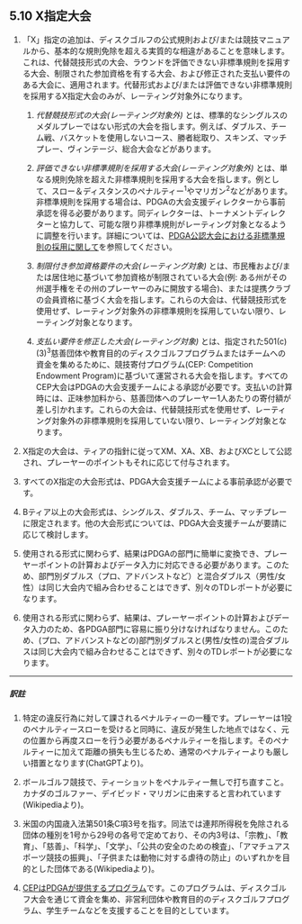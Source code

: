 ## 5.10 X指定大会

1. 「X」指定の追加は、ディスクゴルフの公式規則および/または競技マニュアルから、基本的な規則免除を超える実質的な相違があることを意味します。これは、代替競技形式の大会、ラウンドを評価できない非標準規則を採用する大会、制限された参加資格を有する大会、および修正された支払い要件のある大会に、適用されます。代替形式および/または評価できない非標準規則を採用するX指定大会のみが、レーティング対象外になります。

    1. *代替競技形式の大会(レーティング対象外)* とは、標準的なシングルスのメダルプレーではない形式の大会を指します。例えば、ダブルス、チーム戦、バスケットを使用しないコース、勝者総取り、スキンズ、マッチプレー、ヴィンテージ、総合大会などがあります。

    1. *評価できない非標準規則を採用する大会(レーティング対象外)* とは、単なる規則免除を超えた非標準規則を採用する大会を指します。例として、スロー＆ディスタンスのペナルティー<sup>1</sup>やマリガン<sup>2</sup>などがあります。非標準規則を採用する場合は、PDGAの大会支援ディレクターから事前承認を得る必要があります。同ディレクターは、トーナメントディレクターと協力して、可能な限り非標準規則がレーティング対象となるように調整を行います。詳細については、[PDGA公認大会における非標準規則の採用に関して](dgj/nonstandards)を参照してください。

    1. *制限付き参加資格要件の大会(レーティング対象)* とは、市民権および/または居住地に基づいて参加資格が制限されている大会(例: ある州がその州選手権をその州のプレーヤーのみに開放する場合)、または提携クラブの会員資格に基づく大会を指します。これらの大会は、代替競技形式を使用せず、レーティング対象外の非標準規則を採用していない限り、レーティング対象となります。

    1. *支払い要件を修正した大会(レーティング対象)* とは、指定された501(c)(3)<sup>3</sup>慈善団体や教育目的のディスクゴルフプログラムまたはチームへの資金を集めるために、競技寄付プログラム(CEP: Competition Endowment Program)に基づいて運営される大会を指します。すべてのCEP大会はPDGAの大会支援チームによる承認が必要です。支払いの計算時には、正味参加料から、慈善団体へのプレーヤー1人あたりの寄付額が差し引かれます。これらの大会は、代替競技形式を使用せず、レーティング対象外の非標準規則を採用していない限り、レーティング対象となります。

1. X指定の大会は、ティアの指針に従ってXM、XA、XB、およびXCとして公認され、プレーヤーのポイントもそれに応じて付与されます。

1. すべてのX指定の大会形式は、PDGA大会支援チームによる事前承認が必要です。

1. Bティア以上の大会形式は、シングルス、ダブルス、チーム、マッチプレーに限定されます。他の大会形式については、PDGA大会支援チームが要請に応じて検討します。

1. 使用される形式に関わらず、結果はPDGAの部門に簡単に変換でき、プレーヤーポイントの計算およびデータ入力に対応できる必要があります。このため、部門別ダブルス（プロ、アドバンストなど）と混合ダブルス（男性/女性）は同じ大会内で組み合わせることはできず、別々のTDレポートが必要になります。

1. 使用される形式に関わらず、結果は、プレーヤーポイントの計算およびデータ入力のため、各PDGA部門に容易に振り分けなければなりません。このため、(プロ、アドバンストなどの)部門別ダブルスと(男性/女性の)混合ダブルスは同じ大会内で組み合わせることはできず、別々のTDレポートが必要になります。

---
##### 訳註

1. 特定の違反行為に対して課されるペナルティーの一種です。プレーヤーは1投のペナルティースローを受けると同時に、違反が発生した地点ではなく、元の位置から再度スローを行う必要があるペナルティーを指します。そのペナルティーに加えて距離の損失も生じるため、通常のペナルティーよりも厳しい措置となります(ChatGPTより)。

1. ボールゴルフ競技で、ティーショットをペナルティー無しで打ち直すこと。カナダのゴルファー、デイビッド・マリガンに由来すると言われています(Wikipediaより)。

1. 米国の内国歳入法第501条C項3号を指す。同法では連邦所得税を免除される団体の種別を1号から29号の各号で定めており、その内3号は、「宗教」、「教育」、「慈善」、「科学」、「文学」、「公共の安全のための検査」、「アマチュアスポーツ競技の振興」、「子供または動物に対する虐待の防止」のいずれかを目的とした団体である(Wikipediaより)。

1. [CEPはPDGAが提供するプログラム](https://www.pdga.com/td/pdga-competition-endowment-program)です。このプログラムは、ディスクゴルフ大会を通じて資金を集め、非営利団体や教育目的のディスクゴルフプログラム、学生チームなどを支援することを目的としています。
